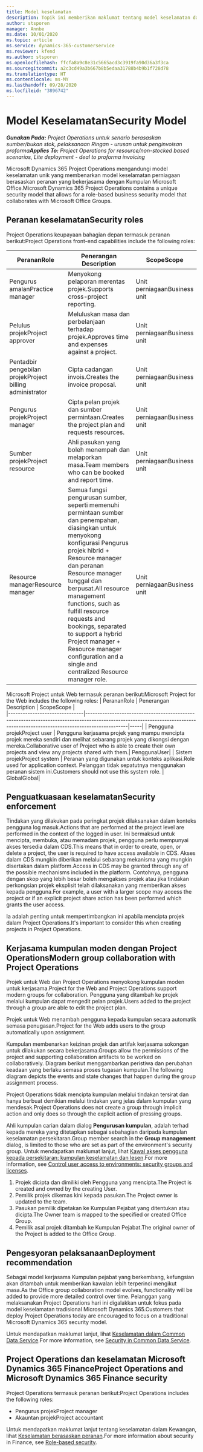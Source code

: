 ```yaml
---
title: Model keselamatan
description: Topik ini memberikan maklumat tentang model keselamatan dalam Dynamics 365 Project Operations.
author: stsporen
manager: Annbe
ms.date: 10/01/2020
ms.topic: article
ms.service: dynamics-365-customerservice
ms.reviewer: kfend
ms.author: stsporen
ms.openlocfilehash: ffcfa8a9c8e31c5665acd3c3919fa90d36a3f3ca
ms.sourcegitcommit: a2c3cd49a3b667b8b5edaa31788b4b9b1f728d78
ms.translationtype: HT
ms.contentlocale: ms-MY
ms.lasthandoff: 09/28/2020
ms.locfileid: "3896742"
---
```

# <a name="security-model"></a><span data-ttu-id="7d5c0-103">Model Keselamatan</span><span class="sxs-lookup"><span data-stu-id="7d5c0-103">Security Model</span></span>

<span data-ttu-id="7d5c0-104">_**Gunakan Pada:** Project Operations untuk senario berasaskan sumber/bukan stok, pelaksanaan Ringan - urusan untuk penginvoisan proforma_</span><span class="sxs-lookup"><span data-stu-id="7d5c0-104">_**Applies To:** Project Operations for resource/non-stocked based scenarios, Lite deployment - deal to proforma invoicing_</span></span>

<span data-ttu-id="7d5c0-105">Microsoft Dynamics 365 Project Operations mengandungi model keselamatan unik yang membenarkan model keselamatan perniagaan berasaskan peranan yang bekerjasama dengan Kumpulan Microsoft Office.</span><span class="sxs-lookup"><span data-stu-id="7d5c0-105">Microsoft Dynamics 365 Project Operations contains a unique security model that allows for a role-based business security model that collaborates with Microsoft Office Groups.</span></span> 


## <a name="security-roles"></a><span data-ttu-id="7d5c0-106">Peranan keselamatan</span><span class="sxs-lookup"><span data-stu-id="7d5c0-106">Security roles</span></span>
<span data-ttu-id="7d5c0-107">Project Operations keupayaan bahagian depan termasuk peranan berikut:</span><span class="sxs-lookup"><span data-stu-id="7d5c0-107">Project Operations front-end capabilities include the following roles:</span></span>

| <span data-ttu-id="7d5c0-108">Peranan</span><span class="sxs-lookup"><span data-stu-id="7d5c0-108">Role</span></span>                          | <span data-ttu-id="7d5c0-109">Penerangan </span><span class="sxs-lookup"><span data-stu-id="7d5c0-109">Description</span></span>                                                                                                                                                                 | <span data-ttu-id="7d5c0-110">Scope</span><span class="sxs-lookup"><span data-stu-id="7d5c0-110">Scope</span></span> |
|-------------------------------|-----------------------------------------------------------------------------------------------------------------------------------------------------------------------------|------|
| <span data-ttu-id="7d5c0-111">Pengurus amalan</span><span class="sxs-lookup"><span data-stu-id="7d5c0-111">Practice manager</span></span>              | <span data-ttu-id="7d5c0-112">Menyokong pelaporan merentas projek.</span><span class="sxs-lookup"><span data-stu-id="7d5c0-112">Supports cross-project reporting.</span></span>                                                                                                            | <span data-ttu-id="7d5c0-113">Unit perniagaan</span><span class="sxs-lookup"><span data-stu-id="7d5c0-113">Business unit</span></span>              |
| <span data-ttu-id="7d5c0-114">Pelulus projek</span><span class="sxs-lookup"><span data-stu-id="7d5c0-114">Project approver</span></span>              | <span data-ttu-id="7d5c0-115">Meluluskan masa dan perbelanjaan terhadap projek.</span><span class="sxs-lookup"><span data-stu-id="7d5c0-115">Approves time and expenses against a project.</span></span>                                                                                                                              | <span data-ttu-id="7d5c0-116">Unit perniagaan</span><span class="sxs-lookup"><span data-stu-id="7d5c0-116">Business unit</span></span> |
| <span data-ttu-id="7d5c0-117">Pentadbir pengebilan projek</span><span class="sxs-lookup"><span data-stu-id="7d5c0-117">Project billing administrator</span></span> | <span data-ttu-id="7d5c0-118">Cipta cadangan invois.</span><span class="sxs-lookup"><span data-stu-id="7d5c0-118">Creates the invoice proposal.</span></span>                                                                                                                                                 | <span data-ttu-id="7d5c0-119">Unit perniagaan</span><span class="sxs-lookup"><span data-stu-id="7d5c0-119">Business unit</span></span> |
| <span data-ttu-id="7d5c0-120">Pengurus projek</span><span class="sxs-lookup"><span data-stu-id="7d5c0-120">Project manager</span></span>               | <span data-ttu-id="7d5c0-121">Cipta pelan projek dan sumber permintaan.</span><span class="sxs-lookup"><span data-stu-id="7d5c0-121">Creates the project plan and requests resources.</span></span>                                                                                                                              | <span data-ttu-id="7d5c0-122">Unit perniagaan</span><span class="sxs-lookup"><span data-stu-id="7d5c0-122">Business unit</span></span> |
| <span data-ttu-id="7d5c0-123">Sumber projek</span><span class="sxs-lookup"><span data-stu-id="7d5c0-123">Project resource</span></span>              | <span data-ttu-id="7d5c0-124">Ahli pasukan yang boleh menempah dan melaporkan masa.</span><span class="sxs-lookup"><span data-stu-id="7d5c0-124">Team members who can be booked and report time.</span></span>                                                                                                          | <span data-ttu-id="7d5c0-125">Unit perniagaan</span><span class="sxs-lookup"><span data-stu-id="7d5c0-125">Business unit</span></span>|
| <span data-ttu-id="7d5c0-126">Resource manager</span><span class="sxs-lookup"><span data-stu-id="7d5c0-126">Resource manager</span></span>              | <span data-ttu-id="7d5c0-127">Semua fungsi pengurusan sumber, seperti memenuhi permintaan sumber dan penempahan, diasingkan untuk menyokong konfigurasi Pengurus projek hibrid + Resource manager dan peranan Resource manager tunggal dan berpusat.</span><span class="sxs-lookup"><span data-stu-id="7d5c0-127">All resource management functions, such as fulfill resource requests and bookings, separated to support a hybrid Project manager + Resource manager configuration and a single and centralized Resource manager role.</span></span> | <span data-ttu-id="7d5c0-128">Unit perniagaan</span><span class="sxs-lookup"><span data-stu-id="7d5c0-128">Business unit</span></span> |


<span data-ttu-id="7d5c0-129">Microsoft Project untuk Web termasuk peranan berikut:</span><span class="sxs-lookup"><span data-stu-id="7d5c0-129">Microsoft Project for the Web includes the following roles:</span></span>
| <span data-ttu-id="7d5c0-130">Peranan</span><span class="sxs-lookup"><span data-stu-id="7d5c0-130">Role</span></span>                          | <span data-ttu-id="7d5c0-131">Penerangan </span><span class="sxs-lookup"><span data-stu-id="7d5c0-131">Description</span></span>                                                                                                          | <span data-ttu-id="7d5c0-132">Scope</span><span class="sxs-lookup"><span data-stu-id="7d5c0-132">Scope</span></span> |                                                       
|-------------------------------|-----------------------------------------------------------------------------------------------------------------------------------------------------------------------------|-----|
| <span data-ttu-id="7d5c0-133">Pengguna projek</span><span class="sxs-lookup"><span data-stu-id="7d5c0-133">Project user</span></span> | <span data-ttu-id="7d5c0-134">Pengguna kerjasama projek yang mampu mencipta projek mereka sendiri dan melihat sebarang projek yang dikongsi dengan mereka.</span><span class="sxs-lookup"><span data-stu-id="7d5c0-134">Collaborative user of Project who is able to create their own projects and view any projects shared with them.</span></span>| <span data-ttu-id="7d5c0-135">Pengguna</span><span class="sxs-lookup"><span data-stu-id="7d5c0-135">User</span></span>|
| <span data-ttu-id="7d5c0-136">Sistem projek</span><span class="sxs-lookup"><span data-stu-id="7d5c0-136">Project system</span></span> | <span data-ttu-id="7d5c0-137">Peranan yang digunakan untuk konteks aplikasi.</span><span class="sxs-lookup"><span data-stu-id="7d5c0-137">Role used for application context.</span></span> <span data-ttu-id="7d5c0-138">Pelanggan tidak sepatutnya menggunakan peranan sistem ini.</span><span class="sxs-lookup"><span data-stu-id="7d5c0-138">Customers should not use this system role.</span></span> | <span data-ttu-id="7d5c0-139">Global</span><span class="sxs-lookup"><span data-stu-id="7d5c0-139">Global</span></span>|

## <a name="security-enforcement"></a><span data-ttu-id="7d5c0-140">Penguatkuasaan keselamatan</span><span class="sxs-lookup"><span data-stu-id="7d5c0-140">Security enforcement</span></span>
<span data-ttu-id="7d5c0-141">Tindakan yang dilakukan pada peringkat projek dilaksanakan dalam konteks pengguna log masuk.</span><span class="sxs-lookup"><span data-stu-id="7d5c0-141">Actions that are performed at the project level are performed in the context of the logged in user.</span></span> <span data-ttu-id="7d5c0-142">Ini bermaksud untuk mencipta, membuka, atau memadam projek, pengguna perlu mempunyai akses tersedia dalam CDS.</span><span class="sxs-lookup"><span data-stu-id="7d5c0-142">This means that in order to create, open, or delete a project, the user is required to have access available in CDS.</span></span> <span data-ttu-id="7d5c0-143">Akses dalam CDS mungkin diberikan melalui sebarang mekanisma yang mungkin disertakan dalam platform.</span><span class="sxs-lookup"><span data-stu-id="7d5c0-143">Access in CDS may be granted through any of the possible mechanisms included in the platform.</span></span> <span data-ttu-id="7d5c0-144">Contohnya, pengguna dengan skop yang lebih besar boleh mengakses projek atau jika tindakan perkongsian projek eksplisit telah dilaksanakan yang memberikan akses kepada pengguna.</span><span class="sxs-lookup"><span data-stu-id="7d5c0-144">For example, a user with a larger scope may access the project or if an explicit project share action has been performed which grants the user access.</span></span>

<span data-ttu-id="7d5c0-145">Ia adalah penting untuk mempertimbangkan ini apabila mencipta projek dalam Project Operations.</span><span class="sxs-lookup"><span data-stu-id="7d5c0-145">It's important to consider this when creating projects in Project Operations.</span></span>

## <a name="modern-group-collaboration-with-project-operations"></a><span data-ttu-id="7d5c0-146">Kerjasama kumpulan moden dengan Project Operations</span><span class="sxs-lookup"><span data-stu-id="7d5c0-146">Modern group collaboration with Project Operations</span></span>
<span data-ttu-id="7d5c0-147">Projek untuk Web dan Project Operations menyokong kumpulan moden untuk kerjasama.</span><span class="sxs-lookup"><span data-stu-id="7d5c0-147">Project for the Web and Project Operations support modern groups for collaboration.</span></span> <span data-ttu-id="7d5c0-148">Pengguna yang ditambah ke projek melalui kumpulan dapat mengedit pelan projek.</span><span class="sxs-lookup"><span data-stu-id="7d5c0-148">Users added to the project through a group are able to edit the project plan.</span></span>

<span data-ttu-id="7d5c0-149">Projek untuk Web menambah pengguna kepada kumpulan secara automatik semasa penugasan.</span><span class="sxs-lookup"><span data-stu-id="7d5c0-149">Project for the Web adds users to the group automatically upon assignment.</span></span>

<span data-ttu-id="7d5c0-150">Kumpulan membenarkan keizinan projek dan artifak kerjasama sokongan untuk dilakukan secara bekerjasama.</span><span class="sxs-lookup"><span data-stu-id="7d5c0-150">Groups allow the permissions of the project and supporting collaboration artifacts to be worked on collaboratively.</span></span> <span data-ttu-id="7d5c0-151">Diagram berikut menggambarkan peristiwa dan perubahan keadaan yang berlaku semasa proses tugasan kumpulan.</span><span class="sxs-lookup"><span data-stu-id="7d5c0-151">The following diagram depicts the events and state changes that happen during the group assignment process.</span></span>

<span data-ttu-id="7d5c0-152">Project Operations tidak mencipta kumpulan melalui tindakan tersirat dan hanya berbuat demikian melalui tindakan yang jelas dalam kumpulan yang mendesak.</span><span class="sxs-lookup"><span data-stu-id="7d5c0-152">Project Operations does not create a group through implicit action and only does so through the explicit action of pressing groups.</span></span>

<span data-ttu-id="7d5c0-153">Ahli kumpulan carian dalam dialog **Pengurusan kumpulan**, adalah terhad kepada mereka yang ditetapkan sebagai sebahagian daripada kumpulan keselamatan persekitaran.</span><span class="sxs-lookup"><span data-stu-id="7d5c0-153">Group member search in the **Group management** dialog, is limited to those who are set as part of the environment's security group.</span></span> <span data-ttu-id="7d5c0-154">Untuk mendapatkan maklumat lanjut, lihat [Kawal akses pengguna kepada persekitaran: kumpulan keselamatan dan lesen](https://docs.microsoft.com/power-platform/admin/control-user-access).</span><span class="sxs-lookup"><span data-stu-id="7d5c0-154">For more information, see [Control user access to environments: security groups and licenses](https://docs.microsoft.com/power-platform/admin/control-user-access).</span></span>

1. <span data-ttu-id="7d5c0-155">Projek dicipta dan dimiliki oleh Pengguna yang mencipta.</span><span class="sxs-lookup"><span data-stu-id="7d5c0-155">The Project is created and owned by the creating User.</span></span>
2. <span data-ttu-id="7d5c0-156">Pemilik projek dikemas kini kepada pasukan.</span><span class="sxs-lookup"><span data-stu-id="7d5c0-156">The Project owner is updated to the team.</span></span>
3. <span data-ttu-id="7d5c0-157">Pasukan pemilik dipetakan ke Kumpulan Pejabat yang ditentukan atau dicipta.</span><span class="sxs-lookup"><span data-stu-id="7d5c0-157">The Owner team is mapped to the specified or created Office Group.</span></span>
4. <span data-ttu-id="7d5c0-158">Pemilik asal projek ditambah ke Kumpulan Pejabat.</span><span class="sxs-lookup"><span data-stu-id="7d5c0-158">The original owner of the Project is added to the Office Group.</span></span>

## <a name="deployment-recommendation"></a><span data-ttu-id="7d5c0-159">Pengesyoran pelaksanaan</span><span class="sxs-lookup"><span data-stu-id="7d5c0-159">Deployment recommendation</span></span>
<span data-ttu-id="7d5c0-160">Sebagai model kerjasama Kumpulan pejabat yang berkembang, kefungsian akan ditambah untuk memberikan kawalan lebih terperinci mengikut masa.</span><span class="sxs-lookup"><span data-stu-id="7d5c0-160">As the Office group collaboration model evolves, functionality will be added to provide more detailed control over time.</span></span> <span data-ttu-id="7d5c0-161">Pelanggan yang melaksanakan Project Operations hari ini digalakkan untuk fokus pada model keselamatan tradisional Microsoft Dynamics 365.</span><span class="sxs-lookup"><span data-stu-id="7d5c0-161">Customers that deploy Project Operations today are encouraged to focus on a traditional Microsoft Dynamics 365 security model.</span></span>

<span data-ttu-id="7d5c0-162">Untuk mendapatkan maklumat lanjut, lihat [Keselamatan dalam Common Data Service](https://docs.microsoft.com/power-platform/admin/wp-security).</span><span class="sxs-lookup"><span data-stu-id="7d5c0-162">For more information, see [Security in Common Data Service](https://docs.microsoft.com/power-platform/admin/wp-security).</span></span>

## <a name="project-operations-and-microsoft-dynamics-365-finance-security"></a><span data-ttu-id="7d5c0-163">Project Operations dan keselamatan Microsoft Dynamics 365 Finance</span><span class="sxs-lookup"><span data-stu-id="7d5c0-163">Project Operations and Microsoft Dynamics 365 Finance security</span></span>
<span data-ttu-id="7d5c0-164">Project Operations termasuk peranan berikut:</span><span class="sxs-lookup"><span data-stu-id="7d5c0-164">Project Operations includes the following roles:</span></span>

- <span data-ttu-id="7d5c0-165">Pengurus projek</span><span class="sxs-lookup"><span data-stu-id="7d5c0-165">Project manager</span></span>
- <span data-ttu-id="7d5c0-166">Akauntan projek</span><span class="sxs-lookup"><span data-stu-id="7d5c0-166">Project accountant</span></span>

<span data-ttu-id="7d5c0-167">Untuk mendapatkan maklumat lanjut tentang keselamatan dalam Kewangan, lihat [Keselamatan berasaskan peranan](https://docs.microsoft.com/dynamics365/fin-ops-core/dev-itpro/sysadmin/role-based-security).</span><span class="sxs-lookup"><span data-stu-id="7d5c0-167">For more information about security in Finance, see [Role-based security](https://docs.microsoft.com/dynamics365/fin-ops-core/dev-itpro/sysadmin/role-based-security).</span></span>


